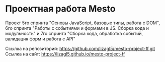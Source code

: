 # Проектная работа Mesto
Проект 5го спринта "Основы JavaScript, базовые типы, работа с DOM", 6го спринта "Работы с событиями и формами в JS. Сборка кода и модульность" и 7го спринта "Сборка кода, обработка событий, валидация форм и работа с API"

Ссылка на репозиторий: https://github.com/lizagl5/mesto-project-ff.git  Ссылка на сайт: https://lizagl5.github.io/mesto-project-ff
